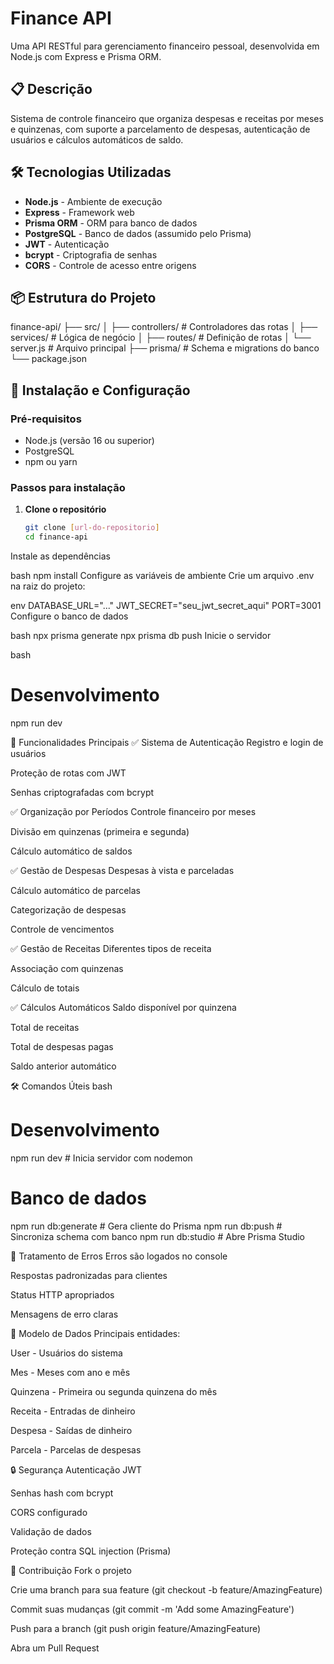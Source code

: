 # Finance API

Uma API RESTful para gerenciamento financeiro pessoal, desenvolvida em Node.js com Express e Prisma ORM.

## 📋 Descrição

Sistema de controle financeiro que organiza despesas e receitas por meses e quinzenas, com suporte a parcelamento de despesas, autenticação de usuários e cálculos automáticos de saldo.

## 🛠 Tecnologias Utilizadas

- **Node.js** - Ambiente de execução
- **Express** - Framework web
- **Prisma ORM** - ORM para banco de dados
- **PostgreSQL** - Banco de dados (assumido pelo Prisma)
- **JWT** - Autenticação
- **bcrypt** - Criptografia de senhas
- **CORS** - Controle de acesso entre origens

## 📦 Estrutura do Projeto
finance-api/
├── src/
│ ├── controllers/ # Controladores das rotas
│ ├── services/ # Lógica de negócio
│ ├── routes/ # Definição de rotas
│ └── server.js # Arquivo principal
├── prisma/ # Schema e migrations do banco
└── package.json

## 🚀 Instalação e Configuração

### Pré-requisitos
- Node.js (versão 16 ou superior)
- PostgreSQL
- npm ou yarn

### Passos para instalação

1. **Clone o repositório**
   ```bash
   git clone [url-do-repositorio]
   cd finance-api
Instale as dependências

bash
npm install
Configure as variáveis de ambiente
Crie um arquivo .env na raiz do projeto:

env
DATABASE_URL="..."
JWT_SECRET="seu_jwt_secret_aqui"
PORT=3001
Configure o banco de dados

bash
npx prisma generate
npx prisma db push
Inicie o servidor

bash
# Desenvolvimento
npm run dev


🎯 Funcionalidades Principais
✅ Sistema de Autenticação
Registro e login de usuários

Proteção de rotas com JWT

Senhas criptografadas com bcrypt

✅ Organização por Períodos
Controle financeiro por meses

Divisão em quinzenas (primeira e segunda)

Cálculo automático de saldos

✅ Gestão de Despesas
Despesas à vista e parceladas

Cálculo automático de parcelas

Categorização de despesas

Controle de vencimentos

✅ Gestão de Receitas
Diferentes tipos de receita

Associação com quinzenas

Cálculo de totais

✅ Cálculos Automáticos
Saldo disponível por quinzena

Total de receitas

Total de despesas pagas

Saldo anterior automático

🛠 Comandos Úteis
bash
# Desenvolvimento
npm run dev              # Inicia servidor com nodemon

# Banco de dados
npm run db:generate      # Gera cliente do Prisma
npm run db:push          # Sincroniza schema com banco
npm run db:studio        # Abre Prisma Studio

🐛 Tratamento de Erros
Erros são logados no console

Respostas padronizadas para clientes

Status HTTP apropriados

Mensagens de erro claras

📝 Modelo de Dados
Principais entidades:

User - Usuários do sistema

Mes - Meses com ano e mês

Quinzena - Primeira ou segunda quinzena do mês

Receita - Entradas de dinheiro

Despesa - Saídas de dinheiro

Parcela - Parcelas de despesas

🔒 Segurança
Autenticação JWT

Senhas hash com bcrypt

CORS configurado

Validação de dados

Proteção contra SQL injection (Prisma)

🤝 Contribuição
Fork o projeto

Crie uma branch para sua feature (git checkout -b feature/AmazingFeature)

Commit suas mudanças (git commit -m 'Add some AmazingFeature')

Push para a branch (git push origin feature/AmazingFeature)

Abra um Pull Request
